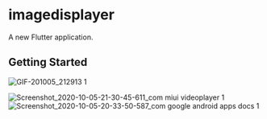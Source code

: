 # imagedisplayer

A new Flutter application.

## Getting Started
![GIF-201005_212913 1](https://user-images.githubusercontent.com/68045649/95103476-43bb6780-0752-11eb-9b61-c7d052381450.gif)

![Screenshot_2020-10-05-21-30-45-611_com miui videoplayer 1](https://user-images.githubusercontent.com/68045649/95103382-27b7c600-0752-11eb-9048-e6a69a1a2d1b.png)
![Screenshot_2020-10-05-20-33-50-587_com google android apps docs 1](https://user-images.githubusercontent.com/68045649/95103424-3605e200-0752-11eb-83b9-e226bfd7c875.png)
